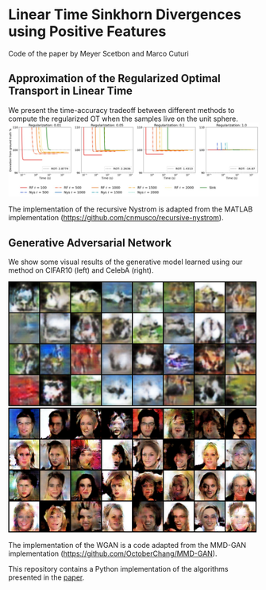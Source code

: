 # Linear Time Sinkhorn Divergences using Positive Features
Code of the paper by Meyer Scetbon and Marco Cuturi

## Approximation of the Regularized Optimal Transport in Linear Time

We present the time-accuracy tradeoff between different methods to compute the regularized OT when the samples live on the unit sphere.
![figure](plot_accuracy_ROT_sphere.jpg)

The implementation of the recursive Nystrom is adapted from the MATLAB implementation (https://github.com/cnmusco/recursive-nystrom).

## Generative Adversarial Network

We show some visual results of the generative model learned using our method on CIFAR10 (left) and CelebA (right). 

<p float="left">
  <img src="/cifar10_samples.png" width="500" />
  <img src="/celebA_samples.png" width="500" /> 
</p>

The implementation of the WGAN is a code adapted from the MMD-GAN implementation (https://github.com/OctoberChang/MMD-GAN).



This repository contains a Python implementation of the algorithms presented in the [paper](https://arxiv.org/pdf/2006.07057.pdf).
